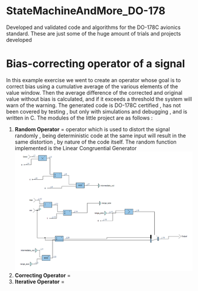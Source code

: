 # StateMachineAndMore_DO-178
Developed and validated code and algorithms for the DO-178C avionics standard. These are just some of the huge amount of trials and projects developed

# Bias-correcting operator of a signal
In this example exercise we went to create an operator whose goal is to correct bias using a cumulative average of the various elements of the value window. Then the average difference of the corrected and original value without bias is calculated, and if it exceeds a threshold the system will warn of the warning.
The generated code is DO-178C certified , has not been covered by testing , but only with simulations and debugging , and is written in C.
The modules of the little project are as follows :
1. **Random Operator** = operator which is used to distort the signal randomly , being deterministic code at the same input will result in the same distortion , by nature of the code itself. The random function implemented is the Linear Congruential Generator
 ![Random Operator](img/random.png)
2. **Correcting Operator** =
3. **Iterative Operator** =
